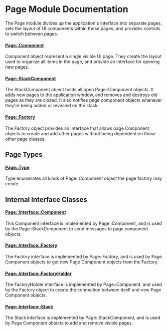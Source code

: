 # Page Module Documentation
The Page module divides up the application's interface into separate pages, sets the layout of UI components within those pages, and provides controls to switch between pages.

#### [Page\::Component](../../Source/GUI/Page/Page_Component.h)
Component object represent a single visible UI page. They create the layout used to organize all items in the page, and provide an interface for opening new pages.

#### [Page\::StackComponent](../../Source/GUI/Page/Page_StackComponent.h)
The StackComponent object holds all open Page\::Component objects. It adds new pages to the application window, and removes and destroys old pages as they are closed. It also notifies page component objects whenever they're being added or revealed on the stack.

#### [Page\::Factory](../../Source/GUI/Page/Page_Factory.h)
The Factory object provides an interface that allows page Component objects to create and add other pages without being dependent on those other page classes.

## Page Types

#### [Page\::Type](../../Source/GUI/Page/Page_Type.h)
Type enumerates all kinds of Page\::Component object the page factory may create.


## Internal Interface Classes

#### [Page\::Interface\::Component](../../Source/GUI/Page/Interface/Page_Interface_Component.h)
This Component interface is implemented by Page\::Component, and is used by the Page\::StackComponent to send messages to page component objects.

#### [Page\::Interface\::Factory](../../Source/GUI/Page/Interface/Page_Interface_Factory.h)
The Factory interface is implemented by Page\::Factory, and is used by Page Component objects to get new Page Component objects from the Factory.

#### [Page\::Interface\::FactoryHolder](../../Source/GUI/Page/Interface/Page_Interface_FactoryHolder.h)
The FactoryHolder interface is implemented by Page\::Component, and used by the Factory object to create the connection between itself and new Page Component objects.

#### [Page\::Interface\::Stack](../../Source/GUI/Page/Interface/Page_Interface_Stack.h)
The Stack interface is implemented by Page\::StackComponent, and is used by Page Component objects to add and remove visible pages.
